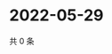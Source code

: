# 2022-05-29

共 0 条

<!-- BEGIN WEIBO -->
<!-- 最后更新时间 Sun May 29 2022 12:18:46 GMT+0800 (China Standard Time) -->

<!-- END WEIBO -->
